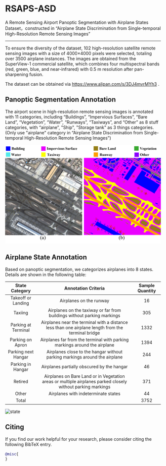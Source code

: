 # RSAPS-ASD

A Remote Sensing Airport Panoptic Segmentation with Airplane States Dataset，constructed in “Airplane State Discrimination from Single-temporal High-Resolution Remote Sensing Images”
_____

To ensure the diversity of the dataset, 102 high-resolution satellite remote sensing images with a size of 4000×4000 pixels were selected, totaling over 3500 airplane instances. The images are obtained from the SuperView-1 commercial satellite, which combines four multispectral bands (red, green, blue, and near-infrared) with 0.5 m resolution after pan-sharpening fusion.

The dataset can be obtained via https://www.alipan.com/s/3DJ4mvrMYh3 .


## Panoptic Segmentation Annotation
The airport scene in high-resolution remote sensing images is annotated with 11 categories, including “Buildings”, “Impervious Surfaces”, “Bare Land”, “Vegetation”, “Water”, “Runways”, “Taxiways”, and “Other” as 8 stuff categories, with “airplane”, "Ship", "Storage tank" as 3 things categories. (Only use "airplane" category in “Airplane State Discrimination from Single-temporal High-Resolution Remote Sensing Images”)

![pano](figure/pano.png)


## Airplane State Annotation
Based on panoptic segmentation, we categorizes airplanes into 8 states. Details are shown in the following table:


|State Category|Annotation Criteria|Sample Quantity|
|:--:|:--:|:--:|
|Takeoff or Landing|Airplanes on the runway|16|
Taxiing|Airplanes on the taxiway or far from buildings without parking markings|305
Parking at Terminal|Airplanes near the terminal with a distance less than one airplane length from the terminal bridge|1332
Parking on Apron|Airplanes far from the terminal with parking markings around the airplane|1394
Parking next Hangar|Airplanes close to the hangar without parking markings around the airplane|244
Parking in Hangar|Airplanes partially obscured by the hangar|46
Retired|Airplanes on Bare Land or in Vegetation areas or multiple airplanes parked closely without parking markings|371
Other|Airplanes with indeterminate states|44
Total||3752

![state](figure/state.png)

## Citing
If you find our work helpful for your research, please consider citing the following BibTeX entry.

```BibTeX
@misc{
}
```
